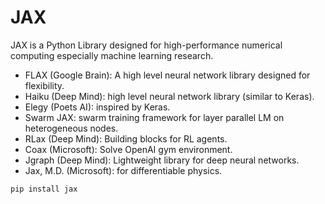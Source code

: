 # JAX

JAX is a Python Library designed for high-performance numerical computing especially machine learning research.

* FLAX (Google Brain): A high level neural network library designed for flexibility.
* Haiku (Deep Mind): high level neural network library (similar to Keras).
* Elegy (Poets AI): inspired by Keras.
* Swarm JAX: swarm training framework for layer parallel LM on heterogeneous nodes.
* RLax (Deep Mind): Building blocks for RL agents.
* Coax (Microsoft): Solve OpenAI gym environment.
* Jgraph (Deep Mind): Lightweight library for deep neural networks.
* Jax, M.D. (Microsoft): for differentiable physics.
```
pip install jax
```
